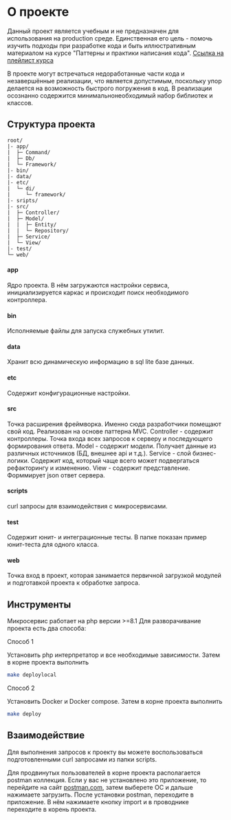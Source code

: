 О проекте
=========

Данный проект является учебным и не предназначен для использования на production среде.
Единственная его цель - помочь изучить подходы при разработке кода и быть иллюстративным материалом
на курсе "Паттерны и практики написания кода". [Ссылка на плейлист курса]()

В проекте могут встречаться недоработанные части кода и незавершённые реализации, что является допустимым,
поскольку упор делается на возможность быстрого погружения в код. В реализации осознанно содержится
минимальнонеобходимый набор библиотек и классов.


Структура проекта
-----------------

```
root/
|- app/
|  ├─ Command/
|  ├─ Db/
|  └─ Framework/
|- bin/
|- data/
|- etc/
|  └─ di/
|     └─ framework/
|- sripts/
|- src/
|  ├─ Controller/
|  ├─ Model/
|  |  ├─ Entity/
|  |  └─ Repository/
|  ├─ Service/
|  └─ View/
|- test/
└─ web/
```

#### app
Ядро проекта. В нём загружаются настройки сервиса, инициализируется каркас и происходит поиск необходимого контроллера. 

#### bin
Исполняемые файлы для запуска служебных утилит.

#### data
Хранит всю динамическую информацию в sql lite базе данных. 

#### etc
Содержит конфигурационные настройки.

#### src
Точка расширения фреймворка. Именно сюда разработчики помещают свой код. Реализован на основе паттерна MVC.
Controller - содержит контроллеры. Точка входа всех запросов к серверу и последующего формирования ответа.
Model - содержит модели. Получает данные из различных источников (БД, внешнее api и т.д.).
Service - слой бизнес-логики. Содержит код, который чаще всего может подвергаться рефакторингу и изменению.
View - содержит представление. Форммирует json ответ сервера.

#### scripts
curl запросы для взаимодействия с микросервисами.

#### test
Содержит юнит- и интеграционные тесты.
В папке показан пример юнит-теста для одного класса.

#### web
Точка вход в проект, которая занимается первичной загрузкой модулей и подготавкой проекта к обработке запроса.


Инструменты
-----------

Микросервис работает на php версии >=8.1
Для разворачивание проекта есть два способа: 

Способ 1

Установить php интерпретатор и все необходимые зависимости. Затем в корне проекта выполнить
```bash
make deploylocal
```

Способ 2

Установить Docker и Docker compose. Затем в корне проекта выполнить
```bash
make deploy
```


Взаимодействие
--------------

Для выполнения запросов к проекту вы можете воспользоваться подготовленными curl запросами из папки scripts.

Для продвинутых пользователей в корне проекта располагается postman коллекция.
Если у вас не установлено это приложение, то перейдите на сайт [postman.com](https://www.postman.com/),
затем выберете ОС и дальше нажимаете загрузить. 
После установки postman, переходите в приложение. В нём нажимаете кнопку import и в проводнике переходите в корень проекта.

